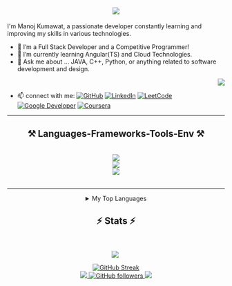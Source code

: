 <!--
**manojkumawatv/manojkumawatv** is a ✨ _special_ ✨ repository because its `README.md` (this file) appears my your GitHub profile.
Not mentioned skills and experiences:
Junior Accountant, Customer Service Associates, Google Workspace, Google Cloud Plateform, Automation with Python, Django etc.
-->
<h1 align="center">
    <img src="https://readme-typing-svg.herokuapp.com/?font=Righteous&size=35&center=true&vCenter=true&width=500&height=70&duration=4000&lines=Hi+There!+👋;+I'm+Manoj+Kumawat!;" />
</h1>

I'm Manoj Kumawat, a passionate developer constantly learning and improving my skills in various technologies.

- 🔭 I’m a Full Stack Developer and a Competitive Programmer!
- 🌱 I’m currently learning Angular(TS) and Cloud Technologies.
- 💬 Ask me about ... JAVA, C++, Python, or anything related to software development and design.
<div align="right"> 
  
  ![](https://komarev.com/ghpvc/?username=manojkumawatv&color=blueviolet)
  
</div>

- 📫 connect with me:  [![GitHub](https://img.shields.io/badge/GitHub-%23121011.svg?logo=github&logoColor=white)](https://github.com/manojkumawatv) 
    [![LinkedIn](https://custom-icon-badges.demolab.com/badge/LinkedIn-0A66C2?logo=linkedin-white&logoColor=fff)](https://www.linkedin.com/in/manojkumawatv) 
    [![LeetCode](https://img.shields.io/badge/LeetCode-000000?logo=LeetCode&logoColor=d16c06)](https://leetcode.com/u/manojkumawatv) <!--[![HackerRank](https://img.shields.io/badge/HackerRank-green?style=for-the-badge&logo=hackerrank)](https://www.hackerrank.com/manojkumawatv)--> 
    [![Google Developer](https://img.shields.io/badge/Google%20Cloud-%234285F4.svg?logo=google-cloud&logoColor=white)](https://g.dev/manojkumawatv) 
    [![Coursera](https://img.shields.io/badge/Coursera-0056D2?logo=coursera&logoColor=fff)](https://www.coursera.org/user/f0c3d4b4492659d93b156d0910a8ea20) 
    <!--[![Twitter](https://img.shields.io/badge/Twitter-blue?style=for-the-badge&logo=twitter)](https://twitter.com/manojkumawatV)
    -->

<hr/>
 
<h2 align="center">⚒️ Languages-Frameworks-Tools-Env ⚒️</h2>
<br/>
<div align="center">
  <img src="https://skillicons.dev/icons?i=react,html,css,github,angular" />
  <br>
  <img src="https://skillicons.dev/icons?i=java,python,javascript,typescript,cpp,mysql,java" />
  <br>
  <img src="https://skillicons.dev/icons?i=vscode,eclipse,git,linux,postman,mongodb" />
</div>

<br/>

<hr/>

<div align="center">
  <details>
    <summary>My Top Languages</summary>
    
    | Rank | Language |
    |------|----------|
    | 1    | Java     |
    | 2    | Python   |
    | 3    | JS       |
    | 4    | CPP      |
  
  </details>
</div>

<h2 align="center">⚡ Stats ⚡</h2>
<br>
<div align=center>
  <p style="display:flex; align=center; justify-content:center; ">
      <img src="https://github-readme-stats.vercel.app/api?username=manojkumawatv&theme=midnight-purple" style="margin-right:4px;">
  </p>
    <a href="https://git.io/streak-stats"><img src="https://streak-stats.demolab.com?user=manojkumawatv&theme=gruvbox-duo&card_width=492 " alt="GitHub Streak "/></a>
<!--   <img width=325 align="center" src="https://github-readme-stats.vercel.app/api/top-langs/?username=manojkumawatv&hide=HTML&langs_count=8&layout=compact&theme=react&border_radius=10&size_weight=0.5&count_weight=0.5&exclude_repo=github-readme-stats" alt="top langs" /> -->
</div>
<div align="center"> 
  <a href="mailto:manojkumawatv@gmail.com.com">
    <img src="https://img.shields.io/badge/Gmail-333333?style=for-the-badge&logo=gmail&logoColor=red" />
  </a>
  <a href="https://github.com/manojkumawatv" target="_blank">
      <img src="https://img.shields.io/github/followers/manojkumawatv?label=Followers&style=flat&logo=github" alt="GitHub followers">
  </a>
  <a href="https://www.linkedin.com/in/manojkumawatv/" target="_blank">
    <img src="https://img.shields.io/badge/LinkedIn-0077B5?style=for-the-badge&logo=linkedin&logoColor=white" target="_blank" />
  </a>
<!--   <a href="https://salesp07.github.io" target="_blank">
     <img src="https://img.shields.io/badge/Portfolio-FF5722?style=for-the-badge&logo=todoist&logoColor=white" target="_blank" /> <!-- sqlite, safari, google-chrome are other good icon options -->
<!--   </a> -->
</div>
